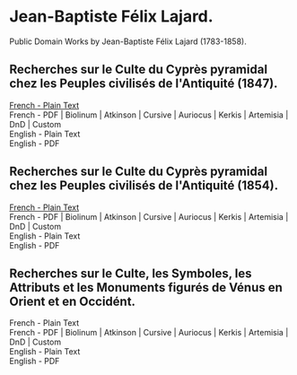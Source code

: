 # Jean-Baptiste Félix Lajard.

Public Domain Works by Jean-Baptiste Félix Lajard (1783-1858).

## Recherches sur le Culte du Cyprès pyramidal chez les Peuples civilisés de l'Antiquité (1847).

[French - Plain Text](recherches-sur-le-culte-du-cypres-pyramidal/full-text-french.md)  
French - PDF | Biolinum | Atkinson | Cursive | Auriocus | Kerkis | Artemisia | DnD | Custom  
English - Plain Text  
English - PDF  

## Recherches sur le Culte du Cyprès pyramidal chez les Peuples civilisés de l'Antiquité (1854).

[French - Plain Text](recherches-sur-le-culte-du-cypres-pyramidal-1854/full-text-french.md)  
French - PDF | Biolinum | Atkinson | Cursive | Auriocus | Kerkis | Artemisia | DnD | Custom  
English - Plain Text  
English - PDF  

## Recherches sur le Culte, les Symboles, les Attributs et les Monuments figurés de Vénus en Orient et en Occidént.

French - Plain Text  
French - PDF | Biolinum | Atkinson | Cursive | Auriocus | Kerkis | Artemisia | DnD | Custom  
English - Plain Text  
English - PDF  
